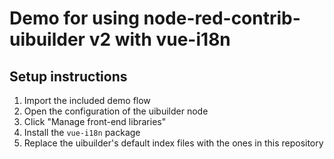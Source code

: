 # Demo for using node-red-contrib-uibuilder v2 with vue-i18n

## Setup instructions
1. Import the included demo flow
2. Open the configuration of the uibuilder node
3. Click "Manage front-end libraries"
4. Install the `vue-i18n` package
5. Replace the uibuilder's default index files with the ones in this repository


